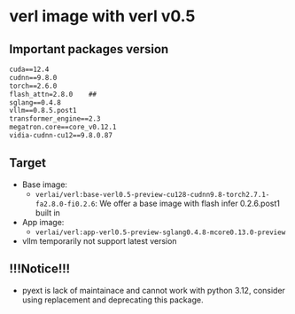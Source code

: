 # verl image with verl v0.5

## Important packages version

```txt
cuda==12.4
cudnn==9.8.0
torch==2.6.0
flash_attn=2.8.0    ##
sglang==0.4.8
vllm==0.8.5.post1
transformer_engine==2.3
megatron.core==core_v0.12.1
vidia-cudnn-cu12==9.8.0.87
```

## Target

- Base image:
    - `verlai/verl:base-verl0.5-preview-cu128-cudnn9.8-torch2.7.1-fa2.8.0-fi0.2.6`: We offer a base image with flash infer 0.2.6.post1 built in
- App image:
    - `verlai/verl:app-verl0.5-preview-sglang0.4.8-mcore0.13.0-preview`
- vllm temporarily not support latest version

## !!!Notice!!!

- pyext is lack of maintainace and cannot work with python 3.12, consider using replacement and deprecating this package.